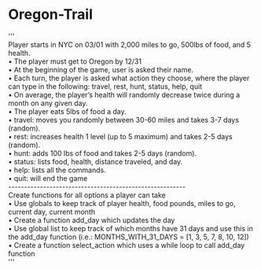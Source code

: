 # Oregon-Trail
'''\
Player starts in NYC on 03/01 with 2,000 miles to go, 500lbs of food, and 5 health.\
• The player must get to Oregon by 12/31\
• At the beginning of the game, user is asked their name.\
• Each turn, the player is asked what action they choose, where the player can type in the
following: travel, rest, hunt, status, help, quit\
• On average, the player’s health will randomly decrease twice during a month on any given
day.\
• The player eats 5lbs of food a day.\
• travel: moves you randomly between 30-60 miles and takes 3-7 days (random).\
• rest: increases health 1 level (up to 5 maximum) and takes 2-5 days (random).\
• hunt: adds 100 lbs of food and takes 2-5 days (random).\
• status: lists food, health, distance traveled, and day.\
• help: lists all the commands.\
• quit: will end the game\
--------------------------------------------------------\
Create functions for all options a player can take\
• Use globals to keep track of player health, food pounds, miles to go, current day, current
month\
• Create a function add_day which updates the day\
• Use global list to keep track of which months have 31 days and use this in the add_day
function (i.e.: MONTHS_WITH_31_DAYS = [1, 3, 5, 7, 8, 10, 12])\
• Create a function select_action which uses a while loop to call add_day function\
'''
